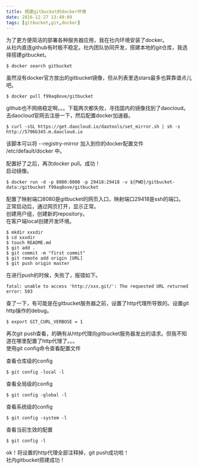 ```yaml
---
title: 搭建gitbucket的docker环境
date: 2016-12-27 13:49:09
tags: [gitbucket,git,docker]
---
```

为了更方便简洁的部署各种服务器应用，我在社内环境安装了docker。  
从社内直连github有时极不稳定。社内团队协同开发，搭建本地的git仓库，我选择搭建gitbucket。  
  
    $ docker search gitbucket

虽然没有docker官方放出的gitbucket镜像，但从列表里选stars最多也算靠谱点儿吧。  

    $ docker pull f99aq8ove/gitbucket

github也不网络稳定啊。。。下载两次都失败，寻找国内的镜像找到了daocloud。去daocloud官网去注册一下，然后配置docker加速器。  

    $ curl -sSL https://get.daocloud.io/daotools/set_mirror.sh | sh -s http://5706b345.m.daocloud.io

该脚本可以将 --registry-mirror 加入到你的docker配置文件 /etc/default/docker 中。

配置好了之后，再次docker pull。成功！   
启动镜像。  

    $ docker run -d -p 8080:8080 -p 29418:29418 -v ${PWD}/gitbucket-data:/gitbucket f99aq8ove/gitbucket
配置了映射端口8080是gitbucket的网页入口，映射端口29418是ssh的端口。  
正常启动后，通过网页打开，显示正常。  
创建用户组，创建新的repository。  
在客户端local创建开发环境。  

    $ mkdir xxxdir
    $ cd xxxdir
    $ touch README.md
    $ git add .
    $ git commit -m "first commit"
    $ git remote add origin [URL]
    $ git push origin master
在进行push的时候，失败了，报错如下。  

    fatal: unable to access 'http://xxx.git/': The requested URL returned error: 503
    
查了一下，有可能是在gitbucket服务器之前，设置了http代理所导致的。设置git http操作的debug。  

    $ export GIT_CURL_VERBOSE = 1
再次git push查看，的确有从http代理向gitbucket服务器发出的请求。但我不知道在哪里配置了http代理了。。。  
使用git config命令查看配置文件  

查看仓库级的config  

    $ git config -local -l
查看全局级的config

    $ git config -global -l
查看系统级的config

    $ git config -system -l
查看当前生效的配置

    $ git config -l
ok！将设置的http代理全部注释掉，git push成功啦！  
社内gitbucket搭建成功！

